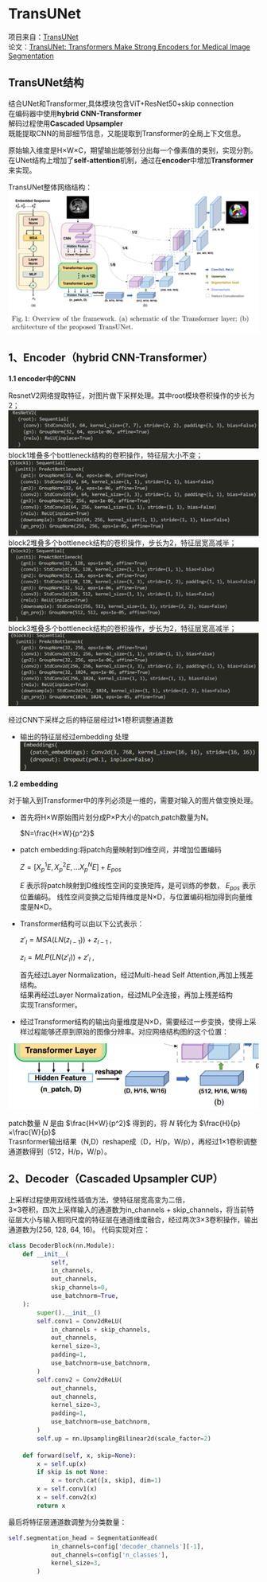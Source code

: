 # TransUNet
项目来自：[TransUNet](https://github.com/Beckschen/TransUNet)<br>
论文：[TransUNet: Transformers Make Strong Encoders for Medical Image Segmentation](https://arxiv.org/pdf/2102.04306.pdf)

## TransUNet结构
结合UNet和Transformer,具体模块包含ViT+ResNet50+skip connection<br>
在编码器中使用**hybrid CNN-Transformer**<br>
解码过程使用**Cascaded Upsampler**<br>
既能提取CNN的局部细节信息，又能提取到Transformer的全局上下文信息。

原始输入维度是H×W×C，期望输出能够划分出每一个像素值的类别，实现分割。在UNet结构上增加了**self-attention**机制，通过在**encoder**中增加**Transformer**来实现。

TransUNet整体网络结构：
![alt text](image.png)

## 1、Encoder（hybrid CNN-Transformer）

**1.1 encoder中的CNN <br>**

ResnetV2网络提取特征，对图片做下采样处理。其中root模块卷积操作的步长为2；
![alt text](image-5.png)
block1堆叠多个bottleneck结构的卷积操作，特征层大小不变；
![alt text](image-6.png)
block2堆叠多个bottleneck结构的卷积操作，步长为2，特征层宽高减半；
![alt text](image-7.png)
block3堆叠多个bottleneck结构的卷积操作，步长为2，特征层宽高减半；
![alt text](image-8.png)

经过CNN下采样之后的特征层经过1×1卷积调整通道数

- 输出的特征层经过embedding 处理
  ![alt text](image-4.png)

**1.2 embedding**

对于输入到Transformer中的序列必须是一维的，需要对输入的图片做变换处理。

- 首先将H×W原始图片划分成P×P大小的patch,patch数量为N。

  $N=\frac{H×W}{p^2}$

- patch embedding:将patch向量映射到D维空间，并增加位置编码

  $Z=[X_p^1E,X_p^2E,...X_p^NE]+E_{pos}$
  
  $E$ 表示将patch映射到D维线性空间的变换矩阵，是可训练的参数， $E_{pos}$ 表示位置编码。
  线性空间变换之后矩阵维度是N×D，与位置编码相加得到向量维度是N×D。

- Transformer结构可以由以下公式表示：
  
  $z'_l=MSA(LN(z_{l-1}))+z_{l-1}$ ,<br>

  $z_l=MLP(LN(z'_l))+z'_l$ ,<br>

  首先经过Layer Normalization，经过Multi-head Self Attention,再加上残差结构。<br>
  结果再经过Layer Normalization，经过MLP全连接，再加上残差结构<br>实现Transformer。

- 经过Transformer结构的输出向量维度是N×D，需要经过一步变换，使得上采样过程能够还原到原始的图像分辨率。对应网络结构图的这个位置：

![alt text](image-3.png)

  patch数量 $N$ 是由 $\frac{H×W}{p^2}$ 得到的，将 $N$ 转化为 $\frac{H}{p}×\frac{W}{p}$ <br>
  Trasnformer输出结果（N,D）reshape成（D，H/p，W/p），再经过1×1卷积调整通道数得到（512，H/p，W/p）。

## 2、Decoder（Cascaded Upsampler CUP）

上采样过程使用双线性插值方法，使特征层宽高变为二倍，<br>
3×3卷积，四次上采样输入的通道数为in_channels + skip_channels，将当前特征层大小与输入相同尺度的特征层在通道维度融合，经过两次3×3卷积操作，输出通道数为(256, 128, 64, 16)。
代码实现对应：

```python
class DecoderBlock(nn.Module):  
    def __init__(
            self,
            in_channels,
            out_channels,
            skip_channels=0,
            use_batchnorm=True,
    ):
        super().__init__()
        self.conv1 = Conv2dReLU(
            in_channels + skip_channels,
            out_channels,
            kernel_size=3,
            padding=1,
            use_batchnorm=use_batchnorm,
        )
        self.conv2 = Conv2dReLU(
            out_channels,
            out_channels,
            kernel_size=3,
            padding=1,
            use_batchnorm=use_batchnorm,
        )
        self.up = nn.UpsamplingBilinear2d(scale_factor=2)

    def forward(self, x, skip=None):
        x = self.up(x)
        if skip is not None:
            x = torch.cat([x, skip], dim=1)
        x = self.conv1(x)
        x = self.conv2(x)
        return x
```

最后将特征层通道数调整为分类数量：
```python
self.segmentation_head = SegmentationHead(
            in_channels=config['decoder_channels'][-1],
            out_channels=config['n_classes'],
            kernel_size=3,
        )
```




  
